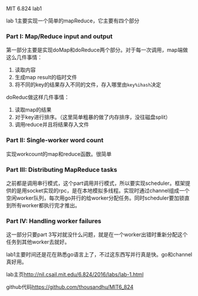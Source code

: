 MIT 6.824 lab1

lab 1主要实现一个简单的mapReduce，它主要有四个部分

### Part I: Map/Reduce input and output

第一部分主要是实现doMap和doReduce两个部分。对于每一次调用，map端做这么几件事情：

1.  读取内容
2.  生成map result的临时文件
3.  将不同的key的结果存入不同的文件，存入哪里由`key%ihash`决定

doReduc做这样几件事情：

1.  读取map的结果
2.  对于key进行排序。（这里简单粗暴的做了内存排序，没往磁盘split）
3.  调用reduce并且将结果存入文件

### Part II: Single-worker word count

实现workcount的map和reduce函数。很简单

### Part III: Distributing MapReduce tasks

之前都是调用串行模式，这个part调用并行模式，所以要实现scheduler。框架提供的是用socket实现的rpc，是在本地模拟多线程。实现时通过channel组成一个空闲worker队列，每次用go并行的给worker分配任务。同时scheduler要加锁直到所有worker都执行完才推出。

### Part IV: Handling worker failures

这一部分只要part 3写对就没什么问题，就是在一个worker出错时重新分配这个任务到其他worker去就好。



lab1主要时间还是花在熟悉go语言上了，不过这东西写并行真是快。go和channel真好用。

lab主页<http://nil.csail.mit.edu/6.824/2016/labs/lab-1.html>

github代码<https://github.com/thousandhu/MIT6_824>

